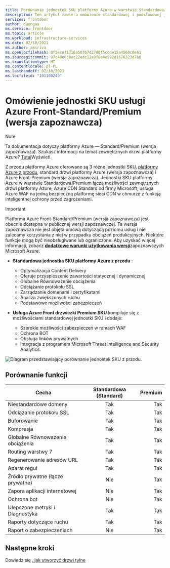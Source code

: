 ```yaml
---
title: Porównanie jednostek SKU platformy Azure w warstwie Standardowa/Premium
description: Ten artykuł zawiera omówienie standardowej i podstawowej jednostki SKU platformy Azure oraz różnice między nimi.
services: frontdoor
author: duongau
ms.service: frontdoor
ms.topic: article
ms.workload: infrastructure-services
ms.date: 02/18/2021
ms.author: amsriva
ms.openlocfilehash: 0f5ecef1716a503b7d27d0f5cdde15a4560c0e61
ms.sourcegitcommit: 97c48e630ec22edc12a0f8e4e592d1676323d7b0
ms.translationtype: MT
ms.contentlocale: pl-PL
ms.lasthandoff: 02/18/2021
ms.locfileid: "101100249"
---
```

# <a name="overview-of-azure-front-door-standardpremium-sku-preview"></a>Omówienie jednostki SKU usługi Azure Front-Standard/Premium (wersja zapoznawcza)

> [!Note]
> Ta dokumentacja dotyczy platformy Azure — Standard/Premium (wersja zapoznawcza). Szukasz informacji na temat zewnętrznych drzwi platformy Azure? [Tutaj](../front-door-overview.md)Wyświetl.

Z przodu platformy Azure oferowane są 3 różne jednostki SKU, [platformy Azure z przodu](../front-door-overview.md), standard drzwi platformy Azure (wersja zapoznawcza) i Azure Front-Premium (wersja zapoznawcza). Jednostki SKU platformy Azure w warstwie Standardowa/Premium łączą możliwości zewnętrznych drzwi platformy Azure, Azure CDN Standard od firmy Microsoft, usługa Azure WAF na jedną bezpieczną platformę sieci CDN w chmurze z funkcją inteligentnej ochrony przed zagrożeniami.

> [!IMPORTANT]
> Platforma Azure Front-Standard/Premium (wersja zapoznawcza) jest obecnie dostępna w publicznej wersji zapoznawczej.
> Ta wersja zapoznawcza nie jest objęta umową dotyczącą poziomu usług i nie zalecamy korzystania z niej w przypadku obciążeń produkcyjnych. Niektóre funkcje mogą być nieobsługiwane lub ograniczone.
> Aby uzyskać więcej informacji, zobacz [**dodatkowe warunki użytkowania wersji**](https://azure.microsoft.com/support/legal/preview-supplemental-terms/)zapoznawczych Microsoft Azure.

* **Standardowa jednostka SKU platformy Azure z przodu** :

    * Optymalizacja Content Delivery
    * Oferuje przyspieszenie zawartości statycznej i dynamicznej
    * Globalne Równoważenie obciążenia
    * Odciążanie protokołu SSL
    * Zarządzanie domenami i certyfikatami
    * Analiza zwiększonych ruchu 
    * Podstawowe możliwości zabezpieczeń

* **Usługa Azure Front drzwiczki Premium SKU** kompiluje się z możliwościami standardowej jednostki SKU i dodaje:

    * Szerokie możliwości zabezpieczeń w ramach WAF
    * Ochrona BOT
    * Obsługa linków prywatnych
    * Integracja z programem Microsoft Threat Intelligence and Security Analytics. 

![Diagram przedstawiający porównanie jednostek SKU z przodu.](../media/tier-comparison/tier-comparison.png)

## <a name="feature-comparison"></a>Porównanie funkcji

| Cecha |      Standardowa (Standard)      |  Premium |
|----------|:-------------:|------:|
| Niestandardowe domeny | Tak | Tak |
| Odciążanie protokołu SSL | Tak | Tak |
| Buforowanie |  Tak  | Tak |
| Kompresja | Tak | Tak   |
| Globalne Równoważenie obciążenia | Tak  | Tak |
| Routing warstwy 7 | Tak | Tak |
| Regenerowanie adresów URL | Tak | Tak |
| Aparat reguł | Tak | Tak |
| Źródło prywatne (łącze prywatne) | Nie | Tak |
| Zapora aplikacji internetowej | Nie | Tak |
| Ochrona bot | Nie | Tak |
| Ulepszone metryki i Diagnostyka | Tak | Tak |
| Raporty dotyczące ruchu | Tak | Tak |
| Raport o zabezpieczeniach | Nie | Tak | 

## <a name="next-steps"></a>Następne kroki

Dowiedz się [, jak utworzyć drzwi tylne](create-front-door-portal.md)

